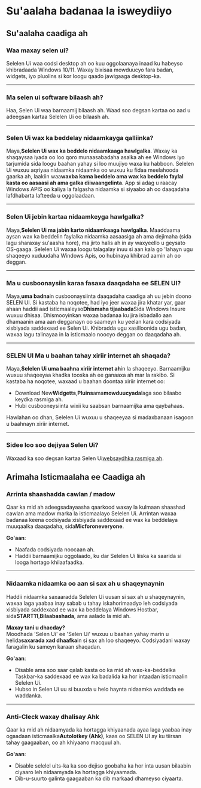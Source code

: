 # **Su'aalaha badanaa la isweydiiyo**

## **Su'aalaha caadiga ah**

### **Waa maxay selen ui?**

Selelen Ui waa codsi desktop ah oo kuu oggolaanaya inaad ku habeyso khibradaada Windows 10/11. Waxay bixisaa mowduucyo fara badan, widgets, iyo pluolins si kor loogu qaado jawigaaga desktop-ka.

***

### **Ma selen ui software bilaash ah?**

Haa, Selen Ui waa barnaamij bilaash ah. Waad soo degsan kartaa oo aad u adeegsan kartaa Selelen Ui oo bilaash ah.

***

### **Selen Ui wax ka beddelay nidaamkayga qalliinka?**

Maya,**Selelen Ui wax ka beddelo nidaamkaaga hawlgalka**. Waxay ka shaqaysaa iyada oo loo qoro munaasabadaha asalka ah ee Windows iyo tarjumida sida loogu baahan yahay si loo muujiyo waxa ku habboon. Selelen Ui wuxuu aqriyaa nidaamka nidaamka oo wuxuu ku fidaa meelahooda gaarka ah, laakiin waa**waxba kama beddelo ama wax ka beddelo faylal kasta oo aasaasi ah ama galka diiwaangelinta**. App si adag u raacay Windows APIS oo kaliya la falgasha nidaamka si siyaabo ah oo daaqadaha lafdhabarta lafteeda u oggolaadaan.

***

### **Selen Ui jebin kartaa nidaamkeyga hawlgalka?**

Maya,**Selelen Ui ma jabin karto nidaamkaaga hawlgalka**. Maaddaama aysan wax ka beddelin faylalka nidaamka aasaasiga ah ama dejimaha (sida lagu sharaxay su'aasha hore), ma jirto halis ah in ay waxyeello u geysato OS-gaaga. Selelen Ui waxaa loogu talagalay inuu si aan kala go 'lahayn ugu shaqeeyo xuduudaha Windows Apis, oo hubinaya khibrad aamin ah oo deggan.

***

### **Ma u cusboonaysiin karaa fasaxa daaqadaha ee SELEN UI?**

Maya,**uma badna**in cusboonaysiinta daaqadaha caadiga ah uu jebin doono SELEN UI. Si kastaba ha noqotee, had iyo jeer waxaa jira khatar yar, gaar ahaan haddii aad isticmaaleyso**Dhismaha tijaabada**Sida Windows Insure wuxuu dhisaa. Dhismooyinkan waxaa badanaa ku jira isbadallo aan dhamaanin ama aan degganayn oo saameyn ku yeelan kara codsiyada xisbiyada saddexaad ee Selen Ui. Khibradda ugu xasilloonida ugu badan, waxaa lagu talinayaa in la isticmaalo noocyo deggan oo daaqadaha ah.

***

### **SELEN UI Ma u baahan tahay xiriir internet ah shaqada?**

Maya,**Selelen Ui uma baahna xiriir internet ah**in la shaqeeyo. Barnaamijku wuxuu shaqeeyaa khadka tooska ah ee ganaaxa ah mar la rakibo. Si kastaba ha noqotee, waxaad u baahan doontaa xiriir internet oo:

* Download New**Widgetts**,**Pluins**ama**mowduucyada**laga soo bilaabo keydka rasmiga ah.
* Hubi cusbooneysiinta wixii ku saabsan barnaamijka ama qaybahaas.

Hawlahan oo dhan, Selelen Ui wuxuu u shaqeeyaa si madaxbanaan isagoon u baahnayn xiriir internet.

***

### **Sidee loo soo dejiyaa Selen Ui?**

Waxaad ka soo degsan kartaa Selen Ui[websaydhka rasmiga ah](https://seelen.io).

## **Arimaha Isticmaalaha ee Caadiga ah**

### **Arrinta shaashadda cawlan / madow**

Qaar ka mid ah adeegsadayaasha qaarkood waxay la kulmaan shaashad cawlan ama madow marka la isticmaalayo Selelen Ui. Arrintan waxaa badanaa keena codsiyada xisbiyada saddexaad ee wax ka beddelaya muuqaalka daaqadaha, sida**Micforoneveryone**.

**Go'aan**:

* Naafada codsiyada noocaan ah.
* Haddii barnaamijku oggolaado, ku dar Selelen Ui liiska ka saarida si looga hortago khilaafaadka.

***

### **Nidaamka nidaamka oo aan si sax ah u shaqeynaynin**

Haddii nidaamka saxaaradda Selelen Ui uusan si sax ah u shaqeynaynin, waxaa laga yaabaa inay sabab u tahay iskahorimaadyo leh codsiyada xisbiyada saddexaad ee wax ka beddelaya Windows Hostbar, sida**START11**,**Bilaabashada**, ama aalado la mid ah.

**Maxay tani u dhacday?**\
Moodhada 'Selen Ui' ee 'Selen Ui' wuxuu u baahan yahay marin u helida**saxarada xad dhaafka**in si sax ah loo shaqeeyo. Codsiyadani waxay faragalin ku sameyn karaan shaqadan.

**Go'aan**:

* Disable ama soo saar qalab kasta oo ka mid ah wax-ka-beddelka Taskbar-ka saddexaad ee wax ka badalida ka hor intaadan isticmaalin Selelen Ui.
* Hubso in Selen Ui uu si buuxda u helo haynta nidaamka waddada ee waddanka.

***

### **Anti-Cleck waxay dhalisay Ahk**

Qaar ka mid ah nidaamyada ka hortagga khiyaanada ayaa laga yaabaa inay ogaadaan isticmaalka**Autolotkey (Ahk)**, kaas oo SELEN UI ay ku tiirsan tahay gaagaaban, oo ah khiyaano macquul ah.

**Go'aan**:

* Disable selelel uits-ka ka soo dejiso goobaha ka hor inta uusan bilaabin ciyaaro leh nidaamyada ka hortagga khiyaamada.
* Dib-u-suurto galinta gaagaaban ka dib markaad dhameyso ciyaarta.
